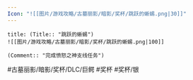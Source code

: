 ```yaml
---
Icon: "![[图片/游戏攻略/古墓丽影/暗影/奖杯/跳跃的蜥蜴.png|30]]"
---
```

```ad-common-silver-trophy
title: (Title:: "跳跃的蜥蜴")
![[图片/游戏攻略/古墓丽影/暗影/奖杯/跳跃的蜥蜴.png|100]]

(Comment:: "完成愤怒之神支线任务")
```

#古墓丽影/暗影/奖杯/DLC/巨鳄 #奖杯 #奖杯/银
